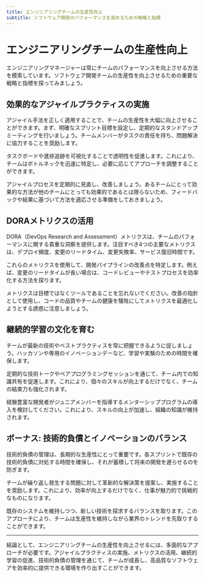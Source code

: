 ```yaml
---
title: エンジニアリングチームの生産性向上
subtitle: ソフトウェア開発のパフォーマンスを高めるための戦略と指標
---
```


# エンジニアリングチームの生産性向上

エンジニアリングマネージャーは常にチームのパフォーマンスを向上させる方法を模索しています。ソフトウェア開発チームの生産性を向上させるための重要な戦略と指標を探ってみましょう。

## 効果的なアジャイルプラクティスの実施

アジャイル手法を正しく適用することで、チームの生産性を大幅に向上させることができます。まず、明確なスプリント目標を設定し、定期的なスタンドアップミーティングを行いましょう。チームメンバーがタスクの責任を持ち、問題解決に協力することを奨励します。

タスクボードや進捗追跡を可視化することで透明性を促進します。これにより、チームはボトルネックを迅速に特定し、必要に応じてアプローチを調整することができます。

アジャイルプロセスを定期的に見直し、改善しましょう。あるチームにとって効果的な方法が他のチームにとっても効果的であるとは限らないため、フィードバックや結果に基づいて方法を適応させる準備をしておきましょう。

## DORAメトリクスの活用

DORA（DevOps Research and Assessment）メトリクスは、チームのパフォーマンスに関する貴重な洞察を提供します。注目すべき4つの主要なメトリクスは、デプロイ頻度、変更のリードタイム、変更失敗率、サービス復旧時間です。

これらのメトリクスを使用して、開発パイプラインの改善点を特定します。例えば、変更のリードタイムが長い場合は、コードレビューやテストプロセスを効率化する方法を探ります。

メトリクスは目標ではなくツールであることを忘れないでください。改善の指針として使用し、コードの品質やチームの健康を犠牲にしてメトリクスを最適化しようとする誘惑に注意しましょう。

## 継続的学習の文化を育む

チームが最新の技術やベストプラクティスを常に把握できるように促しましょう。ハッカソンや専用のイノベーションデーなど、学習や実験のための時間を確保します。

定期的な技術トークやペアプログラミングセッションを通じて、チーム内での知識共有を促進します。これにより、個々のスキルが向上するだけでなく、チームの結束力も強化されます。

経験豊富な開発者がジュニアメンバーを指導するメンターシッププログラムの導入を検討してください。これにより、スキルの向上が加速し、組織の知識が維持されます。

## ボーナス: 技術的負債とイノベーションのバランス

技術的負債の管理は、長期的な生産性にとって重要です。各スプリントで既存の技術的負債に対処する時間を確保し、それが蓄積して将来の開発を遅らせるのを防ぎます。

チームが繰り返し発生する問題に対して革新的な解決策を提案し、実施することを奨励します。これにより、効率が向上するだけでなく、仕事が魅力的で挑戦的なものになります。

既存のシステムを維持しつつ、新しい技術を探求するバランスを取ります。このアプローチにより、チームは生産性を維持しながら業界のトレンドを先取りすることができます。

---

結論として、エンジニアリングチームの生産性を向上させるには、多面的なアプローチが必要です。アジャイルプラクティスの実施、メトリクスの活用、継続的学習の促進、技術的負債の管理を通じて、チームが成長し、高品質なソフトウェアを効率的に提供できる環境を作り出すことができます。
